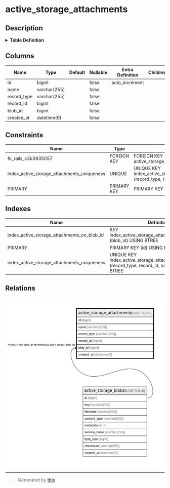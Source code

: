 # active_storage_attachments

## Description

<details>
<summary><strong>Table Definition</strong></summary>

```sql
CREATE TABLE `active_storage_attachments` (
  `id` bigint NOT NULL AUTO_INCREMENT,
  `name` varchar(255) COLLATE utf8mb4_general_ci NOT NULL,
  `record_type` varchar(255) COLLATE utf8mb4_general_ci NOT NULL,
  `record_id` bigint NOT NULL,
  `blob_id` bigint NOT NULL,
  `created_at` datetime(6) NOT NULL,
  PRIMARY KEY (`id`),
  UNIQUE KEY `index_active_storage_attachments_uniqueness` (`record_type`,`record_id`,`name`,`blob_id`),
  KEY `index_active_storage_attachments_on_blob_id` (`blob_id`),
  CONSTRAINT `fk_rails_c3b3935057` FOREIGN KEY (`blob_id`) REFERENCES `active_storage_blobs` (`id`)
) ENGINE=InnoDB DEFAULT CHARSET=utf8mb4 COLLATE=utf8mb4_general_ci
```

</details>

## Columns

| Name | Type | Default | Nullable | Extra Definition | Children | Parents | Comment |
| ---- | ---- | ------- | -------- | ---------------- | -------- | ------- | ------- |
| id | bigint |  | false | auto_increment |  |  |  |
| name | varchar(255) |  | false |  |  |  |  |
| record_type | varchar(255) |  | false |  |  |  |  |
| record_id | bigint |  | false |  |  |  |  |
| blob_id | bigint |  | false |  |  | [active_storage_blobs](active_storage_blobs.md) |  |
| created_at | datetime(6) |  | false |  |  |  |  |

## Constraints

| Name | Type | Definition |
| ---- | ---- | ---------- |
| fk_rails_c3b3935057 | FOREIGN KEY | FOREIGN KEY (blob_id) REFERENCES active_storage_blobs (id) |
| index_active_storage_attachments_uniqueness | UNIQUE | UNIQUE KEY index_active_storage_attachments_uniqueness (record_type, record_id, name, blob_id) |
| PRIMARY | PRIMARY KEY | PRIMARY KEY (id) |

## Indexes

| Name | Definition |
| ---- | ---------- |
| index_active_storage_attachments_on_blob_id | KEY index_active_storage_attachments_on_blob_id (blob_id) USING BTREE |
| PRIMARY | PRIMARY KEY (id) USING BTREE |
| index_active_storage_attachments_uniqueness | UNIQUE KEY index_active_storage_attachments_uniqueness (record_type, record_id, name, blob_id) USING BTREE |

## Relations

![er](active_storage_attachments.svg)

---

> Generated by [tbls](https://github.com/k1LoW/tbls)
